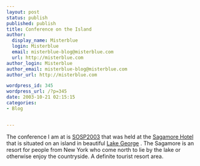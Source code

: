 ```yaml
---
layout: post
status: publish
published: publish
title: Conference on the Island
author:
  display_name: Misterblue
  login: Misterblue
  email: misterblue-blog@misterblue.com
  url: http://misterblue.com
author_login: Misterblue
author_email: misterblue-blog@misterblue.com
author_url: http://misterblue.com

wordpress_id: 345
wordpress_url: /?p=345
date: 2003-10-21 02:15:15
categories:
- Blog


---
```

<p>
The conference I am at is
<a href="http://www.cs.rochester.edu/sosp2003/">SOSP2003</a>
that was held at the
<a href="http://www.thesagamore.com/">Sagamore Hotel</a>
that is situated on an island in beautiful
<a href="http://maps.yahoo.com/maps_result?ed=M7tNO.p_0TqT&csz=Bolton%2C+NY&country=us">Lake George</a>
.
The Sagamore is an resort for people from New York who come north
to lie by the lake or otherwise enjoy the countryside.
A definite tourist resort area.
</p>

